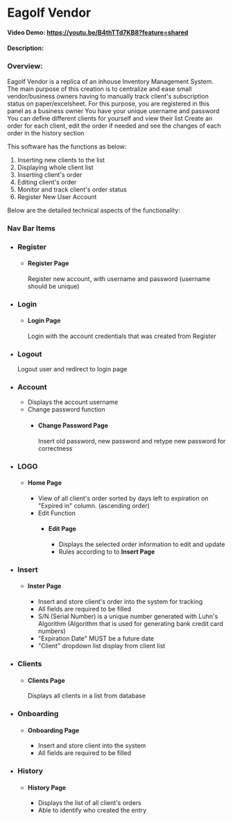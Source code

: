 # Eagolf Vendor

#### Video Demo: https://youtu.be/B4thTTd7KB8?feature=shared

#### Description:

### Overview:
Eagolf Vendor is a replica of an inhouse Inventory Management System.
The main purpose of this creation is to centralize and ease small vendor/business owners having to manually track client's subscription status on paper/excelsheet.
For this purpose, you are registered in this panel as a business owner
You have your unique username and password
You can define different clients for yourself and view their list
Create an order for each client, edit the order if needed and see the changes of each order in the history section

This software has the functions as below:
1. Inserting new clients to the list
2. Displaying whole client list
3. Inserting client's order
4. Editing client's order
5. Monitor and track client's order status
6. Register New User Account

Below are the detailed technical aspects of the functionality:

### Nav Bar Items

- ### Register
    - #### Register Page
        Register new account, with username and password (username should be unique)

- ### Login
    - #### Login Page
        Login with the account credentials that was created from Register

- ### Logout
    Logout user and redirect to login page

- ### Account
    - Displays the account username
    - Change password function
        - #### Change Password Page
            Insert old password, new password and retype new password for correctness

- ### LOGO
    - #### Home Page
        - View of all client's order sorted by days left to expiration on "Expired in" column. (ascending order)
        - Edit Function
            - #### Edit Page
                - Displays the selected order information to edit and update
                - Rules according to to **Insert Page**


- ### Insert
    - #### Inster Page
        - Insert and store client's order into the system for tracking
        - All fields are required to be filled
        - S/N (Serial Number) is a unique number generated with Luhn's Algorithm (Algorithm that is used for generating bank credit card numbers)
        - "Expiration Date" MUST be a future date
        - "Client" dropdown list display from client list

- ### Clients
    - #### Clients Page
        Displays all clients in a list from database


- ### Onboarding
    - #### Onboarding Page
        - Insert and store client into the system
        - All fields are required to be filled


- ### History
    - #### History Page
        - Displays the list of all client's orders
        - Able to identify who created the entry
